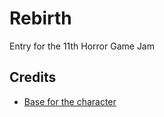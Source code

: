 # Rebirth

Entry for the 11th Horror Game Jam

## Credits

- [Base for the character](https://zegley.itch.io/2d-platformermetroidvania-asset-pack)
